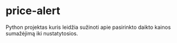 # price-alert

Python projektas kuris leidžia sužinoti apie pasirinkto daikto kainos sumažėjimą iki nustatytosios.
